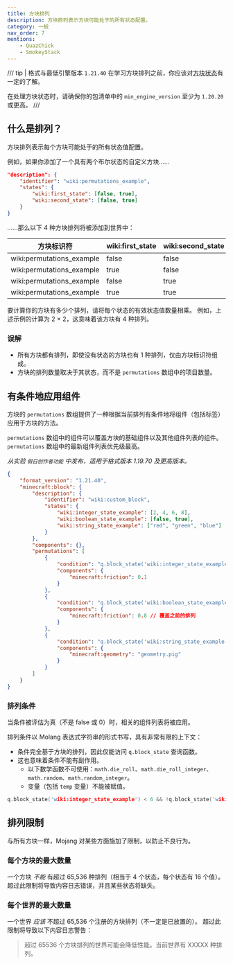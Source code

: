 ```yaml
---
title: 方块排列
description: 方块排列表示方块可能处于的所有状态配置。
category: 一般
nav_order: 7
mentions:
    - QuazChick
    - SmokeyStack
---
```


/// tip | 格式与最低引擎版本 `1.21.40`
在学习方块排列之前，你应该对[方块状态](../blocks/block-states.md)有一定的了解。

在处理方块状态时，请确保你的包清单中的 `min_engine_version` 至少为 `1.20.20` 或更高。
///

## 什么是排列？

方块排列表示每个方块可能处于的所有状态值配置。

例如，如果你添加了一个具有两个布尔状态的自定义方块……

```json title="minecraft:block"
"description": {
    "identifier": "wiki:permutations_example",
    "states": {
        "wiki:first_state": [false, true],
        "wiki:second_state": [false, true]
    }
}
```

……那么以下 4 种方块排列将被添加到世界中：

| 方块标识符                  | wiki:first_state | wiki:second_state |
| ------------------------- | ---------------- | ----------------- |
| wiki:permutations_example | false            | false             |
| wiki:permutations_example | true             | false             |
| wiki:permutations_example | false            | true              |
| wiki:permutations_example | true             | true              |

要计算你的方块有多少个排列，请将每个状态的有效状态值数量相乘。
例如，上述示例的计算为 2 &times; 2，这意味着该方块有 4 种排列。

### 误解

-   所有方块都有排列，即使没有状态的方块也有 1 种排列，仅由方块标识符组成。
-   方块的排列数量取决于其状态，而不是 `permutations` 数组中的项目数量。

## 有条件地应用组件

方块的 `permutations` 数组提供了一种根据当前排列有条件地将组件（包括标签）应用于方块的方法。

`permutations` 数组中的组件可以覆盖方块的基础组件以及其他组件列表的组件。`permutations` 数组中的最新组件列表优先级最高。

_从实验 `假日创作者功能` 中发布，适用于格式版本 1.19.70 及更高版本。_

```json title="BP/blocks/custom_block.json"
{
    "format_version": "1.21.40",
    "minecraft:block": {
        "description": {
            "identifier": "wiki:custom_block",
            "states": {
                "wiki:integer_state_example": [2, 4, 6, 8],
                "wiki:boolean_state_example": [false, true],
                "wiki:string_state_example": ["red", "green", "blue"]
            }
        },
        "components": {},
        "permutations": [
            {
                "condition": "q.block_state('wiki:integer_state_example') == 2",
                "components": {
                    "minecraft:friction": 0.1
                }
            },
            {
                "condition": "q.block_state('wiki:boolean_state_example')",
                "components": {
                    "minecraft:friction": 0.8 // 覆盖之前的排列
                }
            },
            {
                "condition": "q.block_state('wiki:string_state_example') == 'red' && !q.block_state('wiki:boolean_state_example')",
                "components": {
                    "minecraft:geometry": "geometry.pig"
                }
            }
        ]
    }
}
```

### 排列条件

当条件被评估为真（不是 false 或 0）时，相关的组件列表将被应用。

排列条件以 Molang 表达式字符串的形式书写，具有非常有限的上下文：

-   条件完全基于方块的排列，因此仅能访问 `q.block_state` 查询函数。
-   这也意味着条件不能有副作用。
    -   以下数学函数不可使用：`math.die_roll`、`math.die_roll_integer`、`math.random`、`math.random_integer`。
    -   变量（包括 `temp` 变量）不能被赋值。

```c
q.block_state('wiki:integer_state_example') < 6 && !q.block_state('wiki:boolean_state_example')
```

## 排列限制

与所有方块一样，Mojang 对某些方面施加了限制，以防止不良行为。

### 每个方块的最大数量

一个方块 _不能_ 有超过 65,536 种排列（相当于 4 个状态，每个状态有 16 个值）。
超过此限制将导致内容日志错误，并且某些状态将缺失。

### 每个世界的最大数量

一个世界 _应该_ 不超过 65,536 个注册的方块排列（不一定是已放置的）。
超过此限制将导致以下内容日志警告：

> 超过 65536 个方块排列的世界可能会降低性能。当前世界有 XXXXX 种排列。